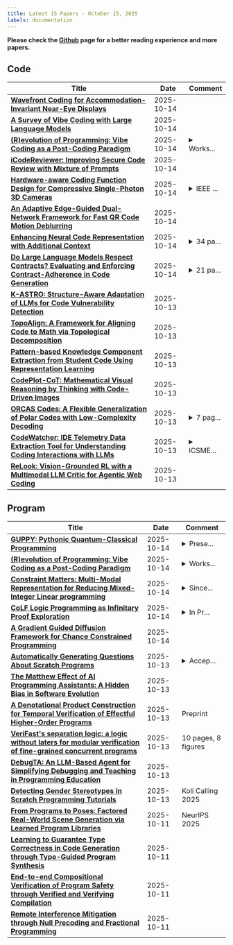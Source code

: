 ```yaml
---
title: Latest 15 Papers - October 15, 2025
labels: documentation
---
```

**Please check the [Github](https://github.com/zezhishao/MTS_Daily_ArXiv) page for a better reading experience and more papers.**

## Code
| **Title** | **Date** | **Comment** |
| --- | --- | --- |
| **[Wavefront Coding for Accommodation-Invariant Near-Eye Displays](http://arxiv.org/abs/2510.12778v1)** | 2025-10-14 |  |
| **[A Survey of Vibe Coding with Large Language Models](http://arxiv.org/abs/2510.12399v1)** | 2025-10-14 |  |
| **[(R)evolution of Programming: Vibe Coding as a Post-Coding Paradigm](http://arxiv.org/abs/2510.12364v1)** | 2025-10-14 | <details><summary>Works...</summary><p>Workshop Submission at the sixth decennial Aarhus conference in Workshop "The End of Programming (as we know it) - Envisioning Radical Re-Conceptualizations of Co-Coding with AI"</p></details> |
| **[iCodeReviewer: Improving Secure Code Review with Mixture of Prompts](http://arxiv.org/abs/2510.12186v1)** | 2025-10-14 |  |
| **[Hardware-aware Coding Function Design for Compressive Single-Photon 3D Cameras](http://arxiv.org/abs/2510.12123v1)** | 2025-10-14 | <details><summary>IEEE ...</summary><p>IEEE TPAMI Special Issue</p></details> |
| **[An Adaptive Edge-Guided Dual-Network Framework for Fast QR Code Motion Deblurring](http://arxiv.org/abs/2510.12098v1)** | 2025-10-14 |  |
| **[Enhancing Neural Code Representation with Additional Context](http://arxiv.org/abs/2510.12082v1)** | 2025-10-14 | <details><summary>34 pa...</summary><p>34 pages, 7 figures, 11 tables</p></details> |
| **[Do Large Language Models Respect Contracts? Evaluating and Enforcing Contract-Adherence in Code Generation](http://arxiv.org/abs/2510.12047v1)** | 2025-10-14 | <details><summary>21 pa...</summary><p>21 pages, 12 figures, 3 tables</p></details> |
| **[K-ASTRO: Structure-Aware Adaptation of LLMs for Code Vulnerability Detection](http://arxiv.org/abs/2208.08067v3)** | 2025-10-13 |  |
| **[TopoAlign: A Framework for Aligning Code to Math via Topological Decomposition](http://arxiv.org/abs/2510.11944v1)** | 2025-10-13 |  |
| **[Pattern-based Knowledge Component Extraction from Student Code Using Representation Learning](http://arxiv.org/abs/2508.09281v2)** | 2025-10-13 |  |
| **[CodePlot-CoT: Mathematical Visual Reasoning by Thinking with Code-Driven Images](http://arxiv.org/abs/2510.11718v1)** | 2025-10-13 |  |
| **[ORCAS Codes: A Flexible Generalization of Polar Codes with Low-Complexity Decoding](http://arxiv.org/abs/2508.09744v2)** | 2025-10-13 | <details><summary>7 pag...</summary><p>7 pages, 2 figures. Accepted for publication at the 2025 IEEE Global Communications Conference (GLOBECOM)</p></details> |
| **[CodeWatcher: IDE Telemetry Data Extraction Tool for Understanding Coding Interactions with LLMs](http://arxiv.org/abs/2510.11536v1)** | 2025-10-13 | <details><summary>ICSME...</summary><p>ICSME 2025 Tool Demonstration Track</p></details> |
| **[ReLook: Vision-Grounded RL with a Multimodal LLM Critic for Agentic Web Coding](http://arxiv.org/abs/2510.11498v1)** | 2025-10-13 |  |

## Program
| **Title** | **Date** | **Comment** |
| --- | --- | --- |
| **[GUPPY: Pythonic Quantum-Classical Programming](http://arxiv.org/abs/2510.12582v1)** | 2025-10-14 | <details><summary>Prese...</summary><p>Presented at the Fourth International Workshop on Programming Languages for Quantum Computing (PLanQC 2024)</p></details> |
| **[(R)evolution of Programming: Vibe Coding as a Post-Coding Paradigm](http://arxiv.org/abs/2510.12364v1)** | 2025-10-14 | <details><summary>Works...</summary><p>Workshop Submission at the sixth decennial Aarhus conference in Workshop "The End of Programming (as we know it) - Envisioning Radical Re-Conceptualizations of Co-Coding with AI"</p></details> |
| **[Constraint Matters: Multi-Modal Representation for Reducing Mixed-Integer Linear programming](http://arxiv.org/abs/2508.18742v2)** | 2025-10-14 | <details><summary>Since...</summary><p>Since the article needs improvement, it will be temporarily withdrawn</p></details> |
| **[CoLF Logic Programming as Infinitary Proof Exploration](http://arxiv.org/abs/2510.12302v1)** | 2025-10-14 | <details><summary>In Pr...</summary><p>In Proceedings LFMTP 2025, arXiv:2510.11199</p></details> |
| **[A Gradient Guided Diffusion Framework for Chance Constrained Programming](http://arxiv.org/abs/2510.12238v1)** | 2025-10-14 |  |
| **[Automatically Generating Questions About Scratch Programs](http://arxiv.org/abs/2510.11658v1)** | 2025-10-13 | <details><summary>Accep...</summary><p>Accepted at CompEd 2025</p></details> |
| **[The Matthew Effect of AI Programming Assistants: A Hidden Bias in Software Evolution](http://arxiv.org/abs/2509.23261v2)** | 2025-10-13 |  |
| **[A Denotational Product Construction for Temporal Verification of Effectful Higher-Order Programs](http://arxiv.org/abs/2510.11320v1)** | 2025-10-13 | Preprint |
| **[VeriFast's separation logic: a logic without laters for modular verification of fine-grained concurrent programs](http://arxiv.org/abs/2505.04500v2)** | 2025-10-13 | 10 pages, 8 figures |
| **[DebugTA: An LLM-Based Agent for Simplifying Debugging and Teaching in Programming Education](http://arxiv.org/abs/2510.11076v1)** | 2025-10-13 |  |
| **[Detecting Gender Stereotypes in Scratch Programming Tutorials](http://arxiv.org/abs/2510.11064v1)** | 2025-10-13 | Koli Calling 2025 |
| **[From Programs to Poses: Factored Real-World Scene Generation via Learned Program Libraries](http://arxiv.org/abs/2510.10292v1)** | 2025-10-11 | NeurIPS 2025 |
| **[Learning to Guarantee Type Correctness in Code Generation through Type-Guided Program Synthesis](http://arxiv.org/abs/2510.10216v1)** | 2025-10-11 |  |
| **[End-to-end Compositional Verification of Program Safety through Verified and Verifying Compilation](http://arxiv.org/abs/2510.10015v1)** | 2025-10-11 |  |
| **[Remote Interference Mitigation through Null Precoding and Fractional Programming](http://arxiv.org/abs/2510.09989v1)** | 2025-10-11 |  |

